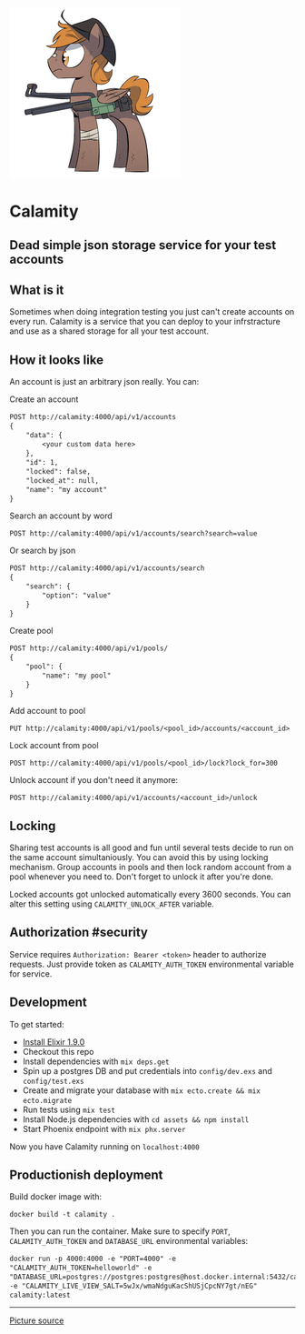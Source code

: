 ![Calamity](calamity.png)
# Calamity
## Dead simple json storage service for your test accounts

## What is it
Sometimes when doing integration testing you just can't create accounts on every run. Calamity is a service that you can deploy to your infrstracture and use as a shared storage for all your test account.

## How it looks like
An account is just an arbitrary json really. You can:

Create an account
```
POST http://calamity:4000/api/v1/accounts
{
    "data": {
        <your custom data here>
    },
    "id": 1,
    "locked": false,
    "locked_at": null,
    "name": "my account"
}
```
Search an account by word
```
POST http://calamity:4000/api/v1/accounts/search?search=value
```
Or search by json
```
POST http://calamity:4000/api/v1/accounts/search
{
	"search": {
		"option": "value"
	}
}
```
Create pool
```
POST http://calamity:4000/api/v1/pools/
{
	"pool": {
		"name": "my pool"
	}
}
```
Add account to pool
```
PUT http://calamity:4000/api/v1/pools/<pool_id>/accounts/<account_id>
```
Lock account from pool
```
POST http://calamity:4000/api/v1/pools/<pool_id>/lock?lock_for=300
```
Unlock account if you don't need it anymore:
```
POST http://calamity:4000/api/v1/accounts/<account_id>/unlock
```

## Locking
Sharing test accounts is all good and fun until several tests decide to run on the same account simultaniously. You can avoid this by using locking mechanism. Group accounts in pools and then lock random account from a pool whenever you need to. Don't forget to unlock it after you're done.

Locked accounts got unlocked automatically every 3600 seconds. You can alter this setting using `CALAMITY_UNLOCK_AFTER` variable.

## Authorization #security
Service requires `Authorization: Bearer <token>` header to authorize requests. Just provide token as `CALAMITY_AUTH_TOKEN` environmental variable for service.

## Development

To get started:

  * [Install Elixir 1.9.0](https://elixir-lang.org/install.html)
  * Checkout this repo
  * Install dependencies with `mix deps.get`
  * Spin up a postgres DB and put credentials into `config/dev.exs` and `config/test.exs`
  * Create and migrate your database with `mix ecto.create && mix ecto.migrate`
  * Run tests using `mix test`
  * Install Node.js dependencies with `cd assets && npm install`
  * Start Phoenix endpoint with `mix phx.server`

Now you have Calamity running on `localhost:4000`

## Productionish deployment
Build docker image with:
```
docker build -t calamity .
```
Then you can run the container. Make sure to specify `PORT`, `CALAMITY_AUTH_TOKEN` and `DATABASE_URL` environmental variables:
```
docker run -p 4000:4000 -e "PORT=4000" -e "CALAMITY_AUTH_TOKEN=helloworld" -e "DATABASE_URL=postgres://postgres:postgres@host.docker.internal:5432/calamity_dev" -e "CALAMITY_LIVE_VIEW_SALT=5wJx/wmaNdguKacShUSjCpcNY7gt/nEG" calamity:latest
```

---

[Picture source](https://www.deviantart.com/wandrevieira1994/art/Random-Drawing-19-Calamity-789830146)